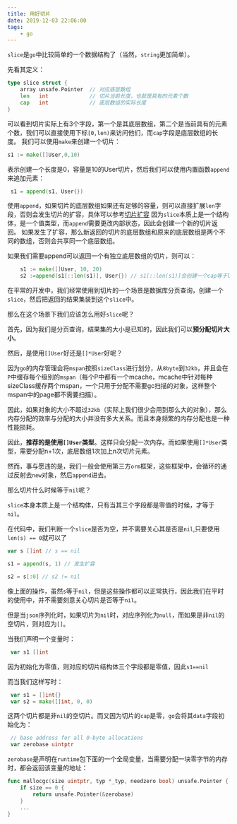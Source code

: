 ```yaml
---
title: 用好切片
date: 2019-12-03 22:06:00
tags:
	- go
---
```

`slice`是`go`中比较简单的一个数据结构了（当然，`string`更加简单）。

先看其定义：
```go
type slice struct {
	array unsafe.Pointer  // 对应底层数组
	len   int             // 切片当前长度，也就是具有的元素个数
	cap   int             // 底层数组的实际长度
}
```

可以看到切片实际上有3个字段，第一个是其底层数组，第二个是当前具有的元素个数，我们可以直接使用下标`[0,len)`来访问他们，而`cap`字段是底层数组的长度。
我们可以使用`make`来创建一个切片：
```go
s1 := make([]User,0,10)
```
表示创建一个长度是0，容量是10的User切片，然后我们可以使用内置函数`append`来追加元素：
```go
 s1 = append(s1, User{})
```
使用`append`，如果切片的底层数组如果还有足够的容量，则可以直接扩展`len`字段，否则会发生切片的扩容，具体可以参考[切片扩容](https://mcll.top/2019/02/26/slice%E6%89%A9%E5%AE%B9/)
因为`slice`本质上是一个结构体，是一个值类型，而`append`需要更改内部状态，因此会创建一个新的切片返回。
如果发生了扩容，那么新返回的切片的底层数组和原来的底层数组是两个不同的数组，否则会共享同一个底层数组。

如果我们需要append可以返回一个有独立底层数组的切片，则可以：
```go
	s1 := make([]User, 10, 20)
	s2 :=append(s1[::len(s1)], User{}) // s1[::len(s1)]会创建一个cap等于len的切片，这样append就会发生扩容
```


在平常的开发中，我们经常使用到切片的一个场景是数据库分页查询，创建一个`slice`，然后把返回的结果集装到这个`slice`中。

那么在这个场景下我们应该怎么用好`slice`呢？

首先，因为我们是分页查询，结果集的大小是已知的，因此我们可以**预分配切片大小**。

然后，是使用`[]User`好还是`[]*User`好呢？

因为`go`的内存管理会将`mspan`按照`sizeClass`进行划分，从`8byte`到`32kb`，并且会在`P`中缓存每个级别的`mspan`（每个P中都有一个mcache，mcache中针对每种sizeClass缓存两个mspan，一个只用于分配不需要gc扫描的对象，这样整个mspan中的page都不需要扫描）。

因此，如果对象的大小不超过`32kb`（实际上我们很少会用到那么大的对象），那么内存分配的效率与分配的大小并没有多大关系。而且本身频繁的内存分配也是一种性能损耗。

因此，**推荐的是使用`[]User`类型**。这样只会分配一次内存。而如果使用`[]*User`类型，需要分配n+1次，底层数组1次加上n次切片元素。

然而，事与愿违的是，我们一般会使用第三方`orm`框架，这些框架中，会循环的通过反射去`new`对象，然后`append`进去。


那么切片什么时候等于`nil`呢？

`slice`本身本质上是一个结构体，只有当其三个字段都是零值的时候，才等于`nil`。

在代码中，我们判断一个`slice`是否为空，并不需要关心其是否是`nil`,只要使用`len(s) == 0`就可以了
```go
var s []int // s == nil

s1 = append(s, 1) // 发生扩容

s2 = s[:0] // s2 != nil
```
像上面的操作，虽然`s`等于`nil`，但是这些操作都可以正常执行，因此我们在平时的使用中，并不需要刻意关心切片是否等于`nil`。

但是当`json`序列化时，如果切片为`nil`时，对应序列化为`null`，而如果是非`nil`的空切片，则对应为`[]`。


当我们声明一个变量时：
```go
 var s1 []int
```

因为初始化为零值，则对应的切片结构体三个字段都是零值，因此`s1==nil`

而当我们这样写时：
```go
 var s1 = []int{}
 var s2 = make([]int, 0, 0)
```
这两个切片都是非`nil`的空切片。而又因为切片的`cap`是零，`go`会将其`data`字段初始化为：
```go
 // base address for all 0-byte allocations
 var zerobase uintptr
```

`zerobase`是声明在`runtime`包下面的一个全局变量，当需要分配一块零字节的内存时，都会返回该变量的地址：
```go
func mallocgc(size uintptr, typ *_typ, needzero bool) unsafe.Pointer {
	if size == 0 {
		return unsafe.Pointer(&zerobase)
	}
	...
}
```